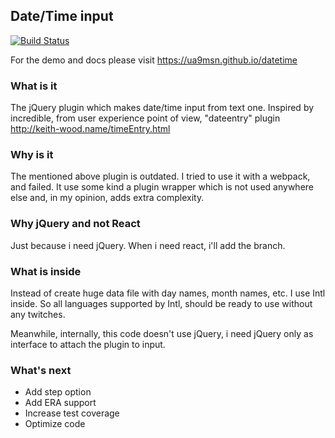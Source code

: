 ## Date/Time input
[![Build Status](https://travis-ci.org/ua9msn/datetime.svg?branch=master)](https://travis-ci.org/ua9msn/datetime)

For the demo and docs please visit https://ua9msn.github.io/datetime

### What is it
The jQuery plugin which makes date/time input from text one. 
Inspired by incredible, from user experience point of view, "dateentry" plugin http://keith-wood.name/timeEntry.html

### Why is it
The mentioned above plugin is outdated. I tried to use it with a webpack, and failed. 
It use some kind a plugin wrapper which is not used anywhere else and, in my opinion, adds extra complexity.

### Why jQuery and not React
Just because i need jQuery. When i need react, i'll add the branch.

### What is inside
Instead of create huge data file with day names, month names, etc. I use Intl inside. 
So all languages supported by Intl, should be ready to use without any twitches.

Meanwhile, internally, this code doesn't use jQuery, i need jQuery only as interface to attach the plugin to input.
 
### What's next
 
 * Add step option
 * Add ERA support
 * Increase test coverage
 * Optimize code
 
 


